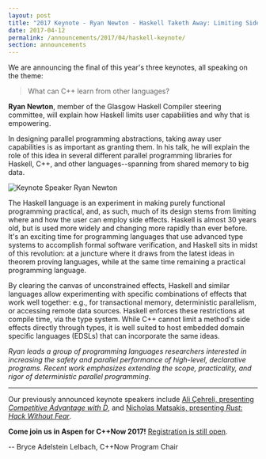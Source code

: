 ```yaml
---
layout: post
title: "2017 Keynote - Ryan Newton - Haskell Taketh Away: Limiting Side Effects for Parallel Programming"
date: 2017-04-12
permalink: /announcements/2017/04/haskell-keynote/
section: announcements
---
```


We are announcing the final of this year's three keynotes, all speaking on the theme:

> What can C++ learn from other languages?

**Ryan Newton**, member of the Glasgow Haskell Compiler steering committee, will explain how Haskell limits user capabilities and why that is empowering.

In designing parallel programming abstractions, taking away user capabilities is as important as granting them. In his talk, he will explain the role of this idea in several different parallel programming libraries for Haskell, C++, and other languages--spanning from shared memory to big data.

![Keynote Speaker Ryan Newton](/assets/img/posts/2017/KeynoteSpeakerRyanNewton.jpg "Keynote Speaker Ryan Newton")

<!--break-->

The Haskell language is an experiment in making purely functional programming practical, and, as such, much of its design stems from limiting where and how the user can employ side effects. Haskell is almost 30 years old, but is used more widely and changing more rapidly than ever before. It's an exciting time for programming languages that use advanced type systems to accomplish formal software verification, and Haskell sits in midst of this revolution: at a juncture where it draws from the latest ideas in theorem proving languages, while at the same time remaining a practical programming language.

By clearing the canvas of unconstrained effects, Haskell and similar languages allow experimenting with specific combinations of effects that work well together: e.g., for transactional memory, deterministic parallelism, or accessing remote data sources. Haskell enforces these restrictions at compile time, via the type system. While C++ cannot limit a method's side effects directly through types, it is well suited to host embedded domain specific languages (EDSLs) that can incorporate the same ideas.

*Ryan leads a group of programming languages researchers interested in increasing the safety and parallel performance of high-level, declarative programs. Recent work emphasizes extending the scope, practicality, and rigor of deterministic parallel programming.*

---

Our previously announced keynote speakers include [Ali Çehreli, presenting *Competitive Advantage with D*](/2017-conference/announcements/2017/04/09/d-keynote.html), and [Nicholas Matsakis, presenting *Rust: Hack Without Fear*](/2017-conference/announcements/2017/03/15/rust-keynote.html).

**Come join us in Aspen for C++Now 2017!** [Registration is still open](https://cppnow2017.eventbrite.com).

-- Bryce Adelstein Lelbach, C++Now Program Chair

